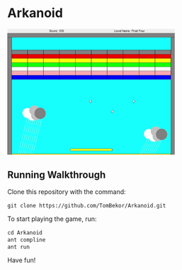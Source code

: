 # Arkanoid
<img src="Arkanoid-level4.jpg" alt="Level-4" width="75%">

## Running Walkthrough
Clone this repository with the command:
```
git clone https://github.com/TomBekor/Arkanoid.git
```
To start playing the game, run:
```
cd Arkanoid
ant compline
ant run
```
Have fun!